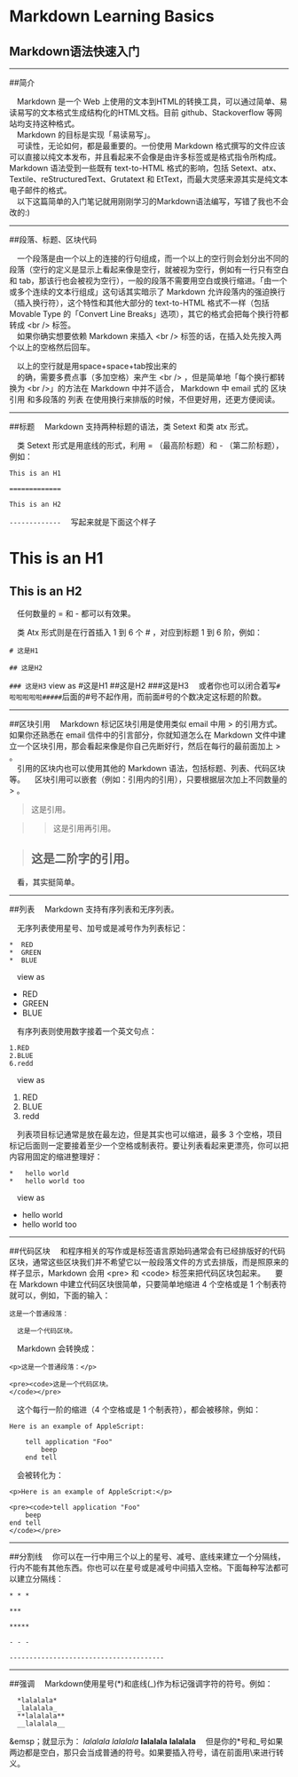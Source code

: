 Markdown Learning Basics
========================
Markdown语法快速入门
------------------------
* * *
##简介


&emsp;Markdown 是一个 Web 上使用的文本到HTML的转换工具，可以通过简单、易读易写的文本格式生成结构化的HTML文档。目前 github、Stackoverflow 等网站均支持这种格式。  
&emsp;Markdown 的目标是实现「易读易写」。  
&emsp;可读性，无论如何，都是最重要的。一份使用 Markdown 格式撰写的文件应该可以直接以纯文本发布，并且看起来不会像是由许多标签或是格式指令所构成。Markdown 语法受到一些既有 text-to-HTML 格式的影响，包括 Setext、atx、Textile、reStructuredText、Grutatext 和 EtText，而最大灵感来源其实是纯文本电子邮件的格式。  
&emsp;以下这篇简单的入门笔记就用刚刚学习的Markdown语法编写，写错了我也不会改的:)  
* * *
##段落、标题、区块代码

&emsp;一个段落是由一个以上的连接的行句组成，而一个以上的空行则会划分出不同的段落（空行的定义是显示上看起来像是空行，就被视为空行，例如有一行只有空白和 tab，那该行也会被视为空行），一般的段落不需要用空白或换行缩进。「由一个或多个连续的文本行组成」这句话其实暗示了 Markdown 允许段落内的强迫换行（插入换行符），这个特性和其他大部分的 text-to-HTML 格式不一样（包括 Movable Type 的「Convert Line Breaks」选项），其它的格式会把每个换行符都转成 <br \/> 标签。  
&emsp;如果你确实想要依赖 Markdown 来插入 <br \/> 标签的话，在插入处先按入两个以上的空格然后回车。     

&emsp;以上的空行就是用space+space+tab按出来的  
&emsp;的确，需要多费点事（多加空格）来产生 <br \/> ，但是简单地「每个换行都转换为 <br \/>」的方法在 Markdown 中并不适合， Markdown 中 email 式的 区块引用 和多段落的 列表 在使用换行来排版的时候，不但更好用，还更方便阅读。
* * *
##标题
&emsp;Markdown 支持两种标题的语法，类 Setext 和类 atx 形式。

&emsp;类 Setext 形式是用底线的形式，利用 = （最高阶标题）和 - （第二阶标题），例如：

  `This is an H1`

  `=============`

  `This is an H2`

  `-------------`
&emsp;写起来就是下面这个样子

This is an H1
=============
This is an H2
-------------   

&emsp;任何数量的 = 和 - 都可以有效果。

&emsp;类 Atx 形式则是在行首插入 1 到 6 个 # ，对应到标题 1 到 6 阶，例如：

`# 这是H1`

`## 这是H2`

`### 这是H3` view as
#这是H1
##这是H2
###这是H3
&emsp;或者你也可以闭合着写`# 啦啦啦啦啦#####`后面的#号不起作用，而前面#号的个数决定这标题的阶数。  
* * *
##区块引用
&emsp;Markdown 标记区块引用是使用类似 email 中用 > 的引用方式。如果你还熟悉在 email 信件中的引言部分，你就知道怎么在 Markdown 文件中建立一个区块引用，那会看起来像是你自己先断好行，然后在每行的最前面加上 > 。  
&emsp;引用的区块内也可以使用其他的 Markdown 语法，包括标题、列表、代码区块等。
&emsp;区块引用可以嵌套（例如：引用内的引用），只要根据层次加上不同数量的 > 。
>这是引用。

>>这是引用再引用。

>## 这是二阶字的引用。

&emsp;看，其实挺简单。
* * *
##列表
&emsp;Markdown 支持有序列表和无序列表。

&emsp;无序列表使用星号、加号或是减号作为列表标记：

```
*  RED  
*  GREEN  
*  BLUE
```
&emsp;view as
*  RED
*  GREEN
*  BLUE

&emsp;有序列表则使用数字接着一个英文句点：  
```
1.RED
2.BLUE
6.redd
```
&emsp;view as
1. RED
2. BLUE
6. redd

&emsp;列表项目标记通常是放在最左边，但是其实也可以缩进，最多 3 个空格，项目标记后面则一定要接着至少一个空格或制表符。要让列表看起来更漂亮，你可以把内容用固定的缩进整理好：  
```
*   hello world
*   hello world too
```
&emsp;view as
*   hello world
*   hello world too
***
##代码区块
&emsp;和程序相关的写作或是标签语言原始码通常会有已经排版好的代码区块，通常这些区块我们并不希望它以一般段落文件的方式去排版，而是照原来的样子显示，Markdown 会用 \<pre> 和 \<code> 标签来把代码区块包起来。
&emsp;要在 Markdown 中建立代码区块很简单，只要简单地缩进 4 个空格或是 1 个制表符就可以，例如，下面的输入：
```
这是一个普通段落：

  这是一个代码区块。
```
&emsp;Markdown 会转换成：
```
<p>这是一个普通段落：</p>

<pre><code>这是一个代码区块。
</code></pre>
```
&emsp;这个每行一阶的缩进（4 个空格或是 1 个制表符），都会被移除，例如：
```
Here is an example of AppleScript:

    tell application "Foo"
        beep
    end tell
```
&emsp;会被转化为：
```
<p>Here is an example of AppleScript:</p>

<pre><code>tell application "Foo"
    beep
end tell
</code></pre>
```
***
##分割线
&emsp;你可以在一行中用三个以上的星号、减号、底线来建立一个分隔线，行内不能有其他东西。你也可以在星号或是减号中间插入空格。下面每种写法都可以建立分隔线：
```
* * *

***

*****

- - -

---------------------------------------

```
***
##强调
&emsp;Markdown使用星号(\*)和底线(_)作为标记强调字符的符号。例如：
```
  *lalalala*
  _lalalala_
  **lalalala**
  __lalalala__
```
&emsp；就显示为：
*lalalala*
_lalalala_
**lalalala**
__lalalala__
&emsp;但是你的*号和_号如果两边都是空白，那只会当成普通的符号。如果要插入符号，请在前面用\\来进行转义。
